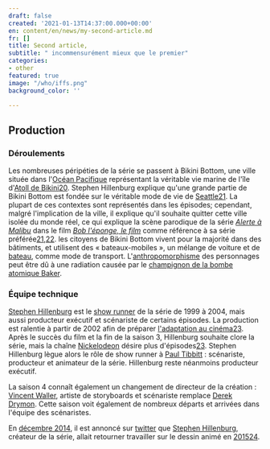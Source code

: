 ```yaml
---
draft: false
created: '2021-01-13T14:37:00.000+00:00'
en: content/en/news/my-second-article.md
fr: []
title: Second article,
subtitle: " incommensurément mieux que le premier"
categories:
- other
featured: true
image: "/who/iffs.png"
background_color: ''

---
```

## Production

### Déroulements

Les nombreuses péripéties de la série se passent à Bikini Bottom, une ville située dans l'[Océan Pacifique](https://fr.wikipedia.org/wiki/Oc%C3%A9an_Pacifique "Océan Pacifique") représentant la véritable vie marine de l'île d'[Atoll de Bikini](https://fr.wikipedia.org/wiki/Atoll_de_Bikini "Atoll de Bikini")[20](https://fr.wikipedia.org/wiki/Bob_l%27%C3%A9ponge#cite_note-QSR-20). Stephen Hillenburg explique qu'une grande partie de Bikini Bottom est fondée sur le véritable mode de vie de [Seattle](https://fr.wikipedia.org/wiki/Seattle "Seattle")[21](https://fr.wikipedia.org/wiki/Bob_l%27%C3%A9ponge#cite_note-SpongeBob_SquarePants-21). La plupart de ces contextes sont représentés dans les épisodes; cependant, malgré l'implication de la ville, il explique qu'il souhaite quitter cette ville isolée du monde réel, ce qui explique la scène parodique de la série [_Alerte à Malibu_](https://fr.wikipedia.org/wiki/Alerte_%C3%A0_Malibu "Alerte à Malibu") dans le film [_Bob l'éponge, le film_](https://fr.wikipedia.org/wiki/Bob_l%27%C3%A9ponge,_le_film "Bob l'éponge, le film") comme référence à sa série préférée[21](https://fr.wikipedia.org/wiki/Bob_l%27%C3%A9ponge#cite_note-SpongeBob_SquarePants-21),[22](https://fr.wikipedia.org/wiki/Bob_l%27%C3%A9ponge#cite_note-Exposed-22). les citoyens de Bikini Bottom vivent pour la majorité dans des bâtiments, et utilisent des « bateaux-mobiles », un mélange de voiture et de [bateau](https://fr.wikipedia.org/wiki/Bateau "Bateau"), comme mode de transport. L'[anthropomorphisme](https://fr.wikipedia.org/wiki/Anthropomorphisme "Anthropomorphisme") des personnages peut être dû à une radiation causée par le [champignon de la bombe atomique Baker](https://fr.wikipedia.org/wiki/Op%C3%A9ration_Crossroads "Opération Crossroads").

### Équipe technique

[Stephen Hillenburg](https://fr.wikipedia.org/wiki/Stephen_Hillenburg "Stephen Hillenburg") est le [show runner](https://fr.wikipedia.org/wiki/Show_runner "Show runner") de la série de 1999 à 2004, mais aussi producteur exécutif et scénariste de certains épisodes. La production est ralentie à partir de 2002 afin de préparer [l'adaptation au cinéma](https://fr.wikipedia.org/wiki/Bob_l%27%C3%A9ponge,_le_film "Bob l'éponge, le film")[23](https://fr.wikipedia.org/wiki/Bob_l%27%C3%A9ponge#cite_note-ref-1-23). Après le succès du film et la fin de la saison 3, Hillenburg souhaite clore la série, mais la chaîne [Nickelodeon](https://fr.wikipedia.org/wiki/Nickelodeon_(cha%C3%AEne_de_t%C3%A9l%C3%A9vision) "Nickelodeon (chaîne de télévision)") désire plus d'épisodes[23](https://fr.wikipedia.org/wiki/Bob_l%27%C3%A9ponge#cite_note-ref-1-23). Stephen Hillenburg lègue alors le rôle de show runner à [Paul Tibbitt](https://fr.wikipedia.org/wiki/Paul_Tibbitt "Paul Tibbitt") : scénariste, producteur et animateur de la série. Hillenburg reste néanmoins producteur exécutif.

La saison 4 connaît également un changement de directeur de la création : [Vincent Waller](https://fr.wikipedia.org/wiki/Vincent_Waller "Vincent Waller"), artiste de storyboards et scénariste remplace [Derek Drymon](https://fr.wikipedia.org/wiki/Derek_Drymon "Derek Drymon"). Cette saison voit également de nombreux départs et arrivées dans l'équipe des scénaristes.

En [décembre 2014](https://fr.wikipedia.org/wiki/D%C3%A9cembre_2014 "Décembre 2014"), il est annoncé sur [twitter](https://fr.wikipedia.org/wiki/Twitter "Twitter") que [Stephen Hillenburg](https://fr.wikipedia.org/wiki/Stephen_Hillenburg "Stephen Hillenburg"), créateur de la série, allait retourner travailler sur le dessin animé en [2015](https://fr.wikipedia.org/wiki/2015 "2015")[24](https://fr.wikipedia.org/wiki/Bob_l%27%C3%A9ponge#cite_note-24).